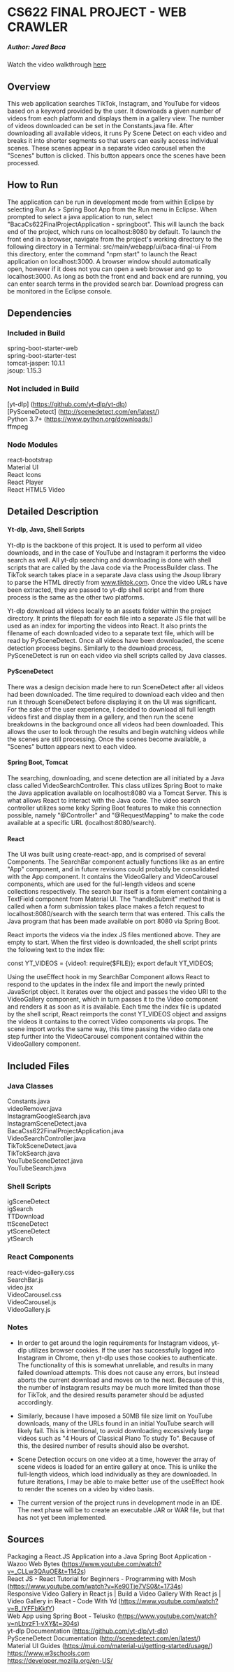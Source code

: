 # CS622 FINAL PROJECT  - WEB CRAWLER
##### Author: Jared Baca

Watch the video walkthrough [here](https://youtu.be/4fIpm_v3rPw)

## Overview
This web application searches TikTok, Instagram, and YouTube for videos based on a keyword provided by the user. It downloads a given number of videos from each platform and displays them in a gallery view. The number of videos downloaded can be set in the Constants.java file. After downloading all available videos, it runs Py Scene Detect on each video and breaks it into shorter segments so that users can easily access individual scenes. These scenes appear in a separate video carousel when the "Scenes" button is clicked. This button appears once the scenes have been processed.

## How to Run
The application can be run in development mode from within Eclipse by selecting Run As > Spring Boot App from the Run menu in Eclipse. When prompted to select a java application to run, select "BacaCs622FinalProjectApplication - springboot". This will launch the back end of the project, which runs on localhost:8080 by default. To launch the front end in a browser, navigate from the project's working directory to the following directory in a Terminal: src/main/webapp/ui/baca-final-ui 
From this directory, enter the command "npm start" to launch the React application on localhost:3000. A browser window should automatically open, however if it does not you can open a web browser and go to localhost:3000. As long as both the front end and back end are running, you can enter search terms in the provided search bar. Download progress can be monitored in the Eclipse console.

## Dependencies
### Included in Build
spring-boot-starter-web
<br>spring-boot-starter-test
<br>tomcat-jasper: 10.1.1
<br>jsoup: 1.15.3
### Not included in Build
[yt-dlp] (https://github.com/yt-dlp/yt-dlp)
<br>[PySceneDetect] (http://scenedetect.com/en/latest/)
<br>Python 3.7+ (https://www.python.org/downloads/)
<br>ffmpeg
### Node Modules
react-bootstrap
<br>Material UI
<br>React Icons
<br>React Player
<br>React HTML5 Video

## Detailed Description
#### Yt-dlp, Java, Shell Scripts
Yt-dlp is the backbone of this project. It is used to perform all video downloads, and in the case of YouTube and Instagram it performs the video search as well. All yt-dlp searching and downloading is done with shell scripts that are called by the Java code via the ProcessBuilder class. The TikTok search takes place in a separate Java class using the Jsoup library to parse the HTML directly from www.tiktok.com. Once the video URLs have been extracted, they are passed to yt-dlp shell script and from there process is the same as the other two platforms.

Yt-dlp download all videos locally to an assets folder within the project directory. It prints the filepath for each file into a separate JS file that will be used as an index for importing the videos into React. It also prints the filename of each downloaded video to a separate text file, which will be read by PySceneDetect. Once all videos have been downloaded, the scene detection process begins. Similarly to the download process, PySceneDetect is run on each video via shell scripts called by Java classes. 

#### PySceneDetect
There was a design decision made here to run SceneDetect after all videos had been downloaded. The time required to download each video and then run it through SceneDetect before displaying it on the UI was significant. For the sake of the user experience, I decided to download all full length videos first and display them in a gallery, and then run the scene breakdowns in the background once all videos had been downloaded. This allows the user to look through the results and begin watching videos while the scenes are still processing. Once the scenes become available, a "Scenes" button appears next to each video. 

#### Spring Boot, Tomcat
The searching, downloading, and scene detection are all initiated by a Java class called VideoSearchController. This class utilizes Spring Boot to make the Java application available on localhost:8080 via a Tomcat Server. This is what allows React to interact with the Java code. The video search controller utilizes some keky Spring Boot features to make this connection possible, namely "@Controller" and "@RequestMapping" to make the code available at a specific URL (localhost:8080/search).

#### React
The UI was built using create-react-app, and is comprised of several Components. The SearchBar component actually functions like as an entire "App" component, and in future revisions could probably be consolidated with the App component. It contains the VideoGallery and VideoCarousel components, which are used for the full-length videos and scene collections respectively. The search bar itself is a form element containing a TextField component from Material UI. The "handleSubmit" method that is called when a form submission takes place makes a fetch request to localhost:8080/search with the search term that was entered. This calls the Java program that has been made available on port 8080 via Spring Boot. 

React imports the videos via the index JS files mentioned above. They are empty to start. When the first video is downloaded, the shell script prints the following text to the index file: 

const YT_VIDEOS = {video1: require($FILE)}; export default YT_VIDEOS; 

Using the useEffect hook in my SearchBar Component allows React to respond to the updates in the index file and import the newly printed JavaScript object. It iterates over the object and passes the video URI to the VideoGallery component, which in turn passes it to the Video component and renders it as soon as it is available. Each time the index file is updated by the shell script, React reimports the const YT_VIDEOS object and assigns the videos it contains to the correct Video components via props. The scene import works the same way, this time passing the video data one step further into the VideoCarousel component contained within the VideoGallery component.


## Included Files
### Java Classes
Constants.java
<br>videoRemover.java
<br>InstagramGoogleSearch.java
<br>InstagramSceneDetect.java
<br>BacaCss622FinalProjectApplication.java
<br>VideoSearchController.java
<br>TikTokSceneDetect.java
<br>TikTokSearch.java
<br>YouTubeSceneDetect.java
<br>YouTubeSearch.java
### Shell Scripts
igSceneDetect
<br>igSearch
<br>TTDownload
<br>ttSceneDetect
<br>ytSceneDetect
<br>ytSearch
### React Components
react-video-gallery.css
<br>SearchBar.js
<br>video.jsx
<br>VideoCarousel.css
<br>VideoCarousel.js
<br>VideoGallery.js

### Notes
- In order to get around the login requirements for Instagram videos, yt-dlp utilizes browser cookies. If the user has successfully logged into Instagram in Chrome, then yt-dlp uses those cookies to authenticate. The functionality of this is somewhat unreliable, and results in many failed download attempts. This does not cause any errors, but instead aborts the current download and moves on to the next. Because of this, the number of Instagram results may be much more limited than those for TikTok, and the desired results parameter should be adjusted accordingly.

- Similarly, because I have imposed a 50MB file size limit on YouTube downloads, many of the URLs found in an initial YouTube search will likely fail. This is intentional, to avoid downloading excessively large videos such as "4 Hours of Classical Piano To study To". Because of this, the desired number of results should also be overshot.

- Scene Detection occurs on one video at a time, however the array of scene videos is loaded for an entire gallery at once. This is unlike the full-length videos, which load individually as they are downloaded. In future iterations, I may be able to make better use of the useEffect hook to render the scenes on a video by video basis.

- The current version of the project runs in development mode in an IDE. The next phase will be to create an executable JAR or WAR file, but that has not yet been implemented.

## Sources

Packaging a React.JS Application into a Java Spring Boot Application - Wazoo Web Bytes (https://www.youtube.com/watch?v=_CLLw3QAuOE&t=1142s)
<br>React JS - React Tutorial for Beginners - Programming with Mosh (https://www.youtube.com/watch?v=Ke90Tje7VS0&t=1734s)
<br>Responsive Video Gallery in React js | Build a Video Gallery With React js | Video Gallery in React - Code With Yd (https://www.youtube.com/watch?v=B_IYFFbKkfY)
<br>Web App using Spring Boot - Telusko (https://www.youtube.com/watch?v=nLbvzF1-vXY&t=304s)
<br>yt-dlp Documentation (https://github.com/yt-dlp/yt-dlp)
<br>PySceneDetect Documentation (http://scenedetect.com/en/latest/)
<br>Material UI Guides (https://mui.com/material-ui/getting-started/usage/)
<br>https://www.w3schools.com
<br>https://developer.mozilla.org/en-US/

